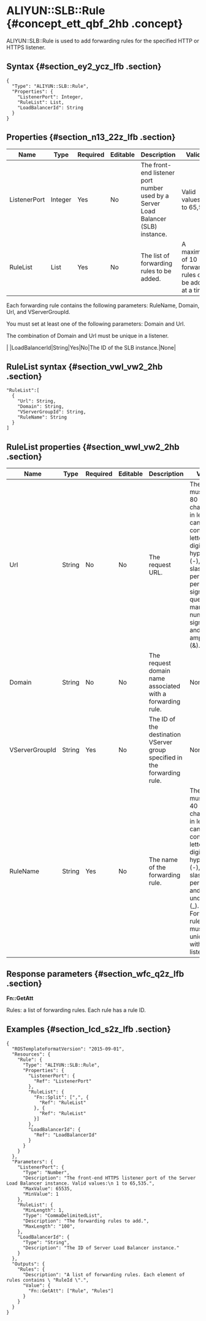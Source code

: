 # ALIYUN::SLB::Rule {#concept_ett_qbf_2hb .concept}

ALIYUN::SLB::Rule is used to add forwarding rules for the specified HTTP or HTTPS listener.

## Syntax {#section_ey2_ycz_lfb .section}

```language-json
{
  "Type": "ALIYUN::SLB::Rule",
  "Properties": {
    "ListenerPort": Integer,
    "RuleList": List,
    "LoadBalancerId": String
  }
}
```

## Properties {#section_n13_22z_lfb .section}

|Name|Type|Required|Editable|Description|Validity|
|----|----|--------|--------|-----------|--------|
|ListenerPort|Integer|Yes|No|The front-end listener port number used by a Server Load Balancer \(SLB\) instance.|Valid values: 1 to 65,535.|
|RuleList|List|Yes|No|The list of forwarding rules to be added.| A maximum of 10 forwarding rules can be added at a time.

 Each forwarding rule contains the following parameters: RuleName, Domain, Url, and VServerGroupId.

 You must set at least one of the following parameters: Domain and Url.

 The combination of Domain and Url must be unique in a listener.

 |
|LoadBalancerId|String|Yes|No|The ID of the SLB instance.|None|

## RuleList syntax {#section_vwl_vw2_2hb .section}

```
"RuleList":[
  {
    "Url": String,
    "Domain": String,
    "VServerGroupId": String,
    "RuleName": String
  }
]
```

## RuleList properties {#section_wwl_vw2_2hb .section}

|Name|Type|Required|Editable|Description|Validity|
|----|----|--------|--------|-----------|--------|
|Url|String|No|No|The request URL.|The URL must be 1 to 80 characters in length. It can only contain letters, digits, hyphens \(-\), forward slashes \(/\), periods \(.\), percent signs \(%\), question marks \(?\), number signs \(\#\), and ampersands \(&\).|
|Domain|String|No|No|The request domain name associated with a forwarding rule.|None|
|VServerGroupId|String|Yes|No|The ID of the destination VServer group specified in the forwarding rule.|None|
|RuleName|String|Yes|No|The name of the forwarding rule.|The name must be 1 to 40 characters in length. It can only contain letters, digits, hyphens \(-\), forward slashes \(/\), periods \(.\), and underscores \(\_\). Forwarding rule names must be unique within each listener.|

## Response parameters {#section_wfc_q2z_lfb .section}

**Fn::GetAtt**

Rules: a list of forwarding rules. Each rule has a rule ID.

## Examples {#section_lcd_s2z_lfb .section}

```language-json
{
  "ROSTemplateFormatVersion": "2015-09-01",
  "Resources": {
    "Rule": {
      "Type": "ALIYUN::SLB::Rule",
      "Properties": {
        "ListenerPort": {
          "Ref": "ListenerPort"
        },
        "RuleList": {
          "Fn::Split": [",", {
            "Ref": "RuleList"
          }, {
            "Ref": "RuleList"
          }]
        },
        "LoadBalancerId": {
          "Ref": "LoadBalancerId"
        }
      }
    }
  },
  "Parameters": {
    "ListenerPort": {
      "Type": "Number",
      "Description": "The front-end HTTPS listener port of the Server Load Balancer instance. Valid values:\n 1 to 65,535.",
      "MaxValue": 65535,
      "MinValue": 1
    },
    "RuleList": {
      "MinLength": 1,
      "Type": "CommaDelimitedList",
      "Description": "The forwarding rules to add.",
      "MaxLength": "100",
    },
    "LoadBalancerId": {
      "Type": "String",
      "Description": "The ID of Server Load Balancer instance."
    }
  },
  "Outputs": {
    "Rules": {
      "Description": "A list of forwarding rules. Each element of rules contains \ "RuleId \".",
      "Value": {
        "Fn::GetAtt": ["Rule", "Rules"]
      }
    }
  }
}
```

